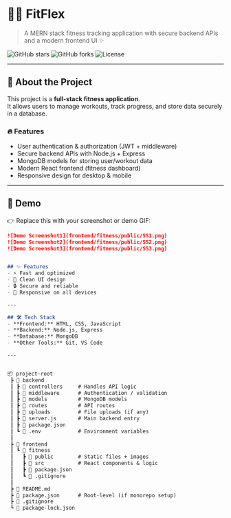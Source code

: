 # 🏋️‍♂️ FitFlex

> A MERN stack fitness tracking application with secure backend APIs and a modern frontend UI ✨

![GitHub stars](https://img.shields.io/github/stars/whatsup-ab78/fitness_class_booking?style=social)
![GitHub forks](https://img.shields.io/github/forks/whatsup-ab78/fitness_class_booking?style=social)
![License](https://img.shields.io/badge/license-MIT-blue.svg)

---

## 📖 About the Project
This project is a **full-stack fitness application**.  
It allows users to manage workouts, track progress, and store data securely in a database.  

### 🔥 Features
- User authentication & authorization (JWT + middleware)  
- Secure backend APIs with Node.js + Express  
- MongoDB models for storing user/workout data  
- Modern React frontend (fitness dashboard)  
- Responsive design for desktop & mobile  

---

## 📸 Demo
👉 Replace this with your screenshot or demo GIF:  

```md
![Demo Screenshot1](frontend/fitness/public/SS1.png)
![Demo Screenshot2](frontend/fitness/public/SS2.png)
![Demo Screenshot3](frontend/fitness/public/SS3.png)


## ✨ Features
- ⚡ Fast and optimized  
- 🎨 Clean UI design  
- 🔒 Secure and reliable  
- 📱 Responsive on all devices  

---

## 🛠️ Tech Stack
- **Frontend:** HTML, CSS, JavaScript  
- **Backend:** Node.js, Express  
- **Database:** MongoDB  
- **Other Tools:** Git, VS Code  

---


📦 project-root
 ┣ 📂 backend
 ┃ ┣ 📂 controllers     # Handles API logic
 ┃ ┣ 📂 middleware      # Authentication / validation
 ┃ ┣ 📂 models          # MongoDB models
 ┃ ┣ 📂 routes          # API routes
 ┃ ┣ 📂 uploads         # File uploads (if any)
 ┃ ┣ 📜 server.js       # Main backend entry
 ┃ ┣ 📜 package.json
 ┃ ┗ 📜 .env            # Environment variables
 ┃
 ┣ 📂 frontend
 ┃ ┗ 📂 fitness
 ┃   ┣ 📂 public        # Static files + images
 ┃   ┣ 📂 src           # React components & logic
 ┃   ┣ 📜 package.json
 ┃   ┗ 📜 .gitignore
 ┃
 ┣ 📜 README.md
 ┣ 📜 package.json      # Root-level (if monorepo setup)
 ┣ 📜 .gitignore
 ┗ 📜 package-lock.json